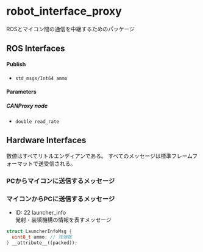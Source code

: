 # robot_interface_proxy
ROSとマイコン間の通信を中継するためのパッケージ

## ROS Interfaces
#### Publish
- `std_msgs/Int64 ammo`

<!-- #### Subscribe
- `geometry_msgs/Twist target_vel`
- `geometry_msgs/Vector3 camera_angle`
`x`, `y`, `z` がそれぞれ `roll`, `pitch`, `yaw` に対応する。
- `std_msgs/Float64 arm_lift_cmd`
- `std_msgs/Float64 arm_grabber_cmd`

#### Service
- `std_srvs/SetBool set_fire_command`
- `std_srvs/Trigger expand_camera` -->


#### Parameters
##### CANProxy node
- `double read_rate`
<!-- - `double write_rate`
- `double target_vel_expire_duration`
- `string can_interface`
- `int target_vel_can_id`
- `int camera_angle_can_id`
- `int launcher_info_can_id`
- `int fire_command_can_id`
- `int expand_camera_can_id`
- `int arm_control_can_id` -->


## Hardware Interfaces

数値はすべてリトルエンディアンである。
すべてのメッセージは標準フレームフォーマットで送受信される。
<!-- `target_velocity`はマイコンが直接コントローラと通信する（ROSを経由して操作しない）場合、無視する。 -->

### PCからマイコンに送信するメッセージ
<!-- * ID: 20 target_velocity  
ロボットの移動する目標速度を表すメッセージ  
```c++
struct TargetVelocityMsg {
  int16_t vx; // 前後方向の速度[m/s] * 1000 前が+　後ろが-
  int16_t vy; //　左右方向の速度[m/s] * 1000 左が+ 右が-
  int16_t ang_vel; // 回転速度[rad/s] * 1000 左旋回が+ 右旋回が-
} __attribute__((packed));
// 例: 前に1[m/s]、右に1[m/s]、右旋回1[rad/s]とき、vx == 1000, vy == -1000, ang_vel == -1000
```

* ID: 21 camera_angle  
カメラを向ける角度を表すメッセージ
```c++
struct CameraAngleMsg {
  int16_t pitch; // 上下方向の角度[rad] * 1000 上が-　下が+
  int16_t yaw; // 左右方向の角度[rad] * 1000 左が+ 右が-
} __attribute__((packed));
// 例: 上30[°], 左70[°]のとき、pitch == -30 / 180 * M_PI * 1000, yaw == 70 / 180 * M_PI * 1000
```

* ID: 23 fire_command
```c++
struct FireCommandMsg {
  bool enable; // 発射を行うかどうか trueなら発射する
} __attribute__((packed));
```

* ID: 24 camera_lift_control
```c++
struct CameraLiftMsg {
  int16_t command; // カメラ展開機構の上下　上が+ 下が-
} __attribute__((packed));
```

* ID: 25 arm_control
``` c++
struct ArmControlMsg {
  int16_t lift_command; // 旗回収機構の上下展開 上が+　下が-　リミットスイッチにあったたら止める
  int16_t grabber_command; // 旗回収の掴む機構　そのままモータの出力に渡す
} __attribute__((packed));
``` -->


### マイコンからPCに送信するメッセージ
* ID: 22 launcher_info  
発射・装填機構の情報を表すメッセージ
```c++
struct LauncherInfoMsg {
  uint8_t ammo; // 残弾数
} __attribute__((packed));
```